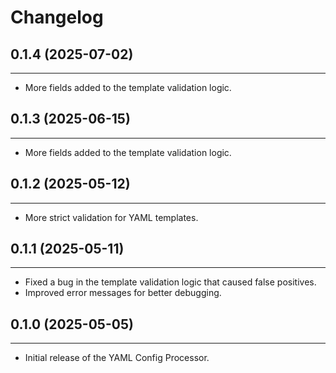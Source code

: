 # Changelog

## 0.1.4 (2025-07-02)
-------------------
- More fields added to the template validation logic.

## 0.1.3 (2025-06-15)
-------------------
- More fields added to the template validation logic.

## 0.1.2 (2025-05-12)

-------------------
- More strict validation for YAML templates.

## 0.1.1 (2025-05-11)

 -------------------
- Fixed a bug in the template validation logic that caused false positives.
- Improved error messages for better debugging.


## 0.1.0 (2025-05-05)

 -------------------
- Initial release of the YAML Config Processor.
